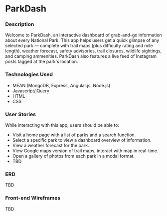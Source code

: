 # ParkDash

### Description

Welcome to ParkDash, an interactive dashboard of grab-and-go information about every National Park. This app helps users get a quick glimpse of any selected park — complete with trail maps (plus difficulty rating and mile length), weather forecast, safety advisories, trail closures, wildlife sightings, and camping ammenities. ParkDash also features a live feed of Instagram posts tagged at the park's location.


### Technologies Used

* MEAN (MongoDB, Express, Angular.js, Node.js)
* Javascript/jQuery
* HTML
* CSS


### User Stories

While interacting with this app, users should be able to:

* Visit a home page with a list of parks and a search function.
* Select a specific park to view a dashboard overview of information.
* View a weather forecast for the park.
* View Google maps version of trail maps, interact with map in real-time.
* Open a gallery of photos from each park in a modal format.
* TBD



### ERD

TBD

### Front-end Wireframes

TBD

